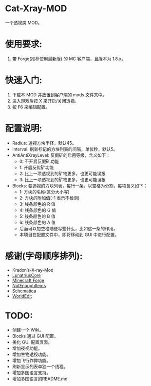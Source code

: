 # Cat-Xray-MOD
一个透视类 MOD。

# 使用要求:
1. 带 Forge(推荐使用最新版) 的 MC 客户端，且版本为 1.8.x。

# 快速入门:
1. 下载本 MOD 并放置到客户端的 mods 文件夹中。
2. 进入游戏后按 X 来开启/关闭透视。
3. 按 F6 来编辑配置。

# 配置说明:
* Radius: 透视方块半径，默认45。
* Interval: 刷新标记的方块列表的间隔，单位秒，默认5。
* AntiAntiXrayLevel: 反假矿的启用等级，含义如下：
  * 0: 不开启反假矿功能
  * 1: 开启反假矿功能
  * 2: 比上一项透视到的矿物更多，也更可能误报
  * 3: 比上一项透视到的矿物更多，也更可能误报
* Blocks: 要透视的方块列表，每行一条，以空格为分割，每项含义如下：
  * 1: 方块的名称(区分大小写)
  * 2: 方块的附加值(-1 表示不检测)
  * 3: 线条颜色的 R 值
  * 4: 线条颜色的 G 值
  * 5: 线条颜色的 B 值
  * 6: 线条颜色的 A 值
  * 后面可以加空格随便写些什么，比如这一条的作用。
  * 本项目在配置文件中，即将移动到 GUI 中进行配置。

# 感谢(字母顺序排列):
* Kradxn’s-X-ray-Mod
* [LunatriusCore](https://github.com/Lunatrius/LunatriusCore)
* [Minecraft Forge](http://files.minecraftforge.net/)
* [NotEnoughItems](https://github.com/Chicken-Bones/NotEnoughItems)
* [Schematica](https://github.com/Lunatrius/Schematica)
* [WorldEdit](https://github.com/sk89q/WorldEdit)

# TODO:
* 创建一个 Wiki。
* Blocks 通过 GUI 配置。
* 美化 GUI 配置页面。
* 增加夜视功能。
* 增加生物透视功能。
* 增加飞行作弊功能。
* 刷新显示列表单独一个线程。
* 增加多国语言支持。
* 增加多国语言的README.md
